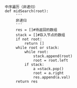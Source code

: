 
       中序遍历（非递归）
       def midSearch(root):
            '''
            非递归
            '''
            res = []#待返回的数组
            stack = []#存入节点的数组
            if not root:
                return []
            while root or stack:
                while root:
                    stack.append(root)
                    root = root.left
                if stack:
                    a =stack.pop()
                    root = a.right
                    res.append(a.val)
            return res
